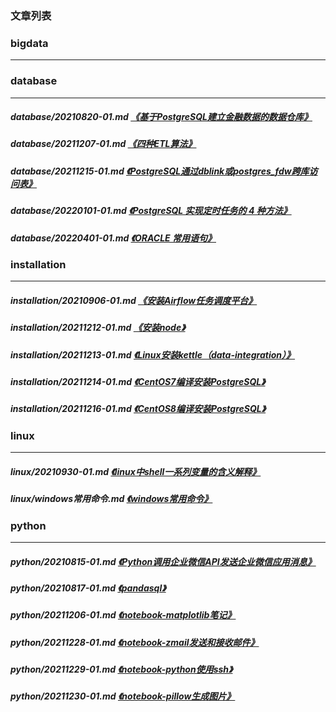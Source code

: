 
[@id]: README.md 
[@title]: 首页
[@location]: docs/README.md
[@author]: leity
[@date]: 2022-04-20

### 文章列表


### bigdata

----


### database

----

##### database/20210820-01.md  [《基于PostgreSQL建立金融数据的数据仓库》](database/20210820-01.md)
##### database/20211207-01.md  [《四种ETL算法》](database/20211207-01.md)
##### database/20211215-01.md  [《PostgreSQL通过dblink或postgres_fdw跨库访问表》](database/20211215-01.md)
##### database/20220101-01.md  [《PostgreSQL 实现定时任务的 4 种方法》](database/20220101-01.md)
##### database/20220401-01.md  [《ORACLE 常用语句》](database/20220401-01.md)

### installation

----

##### installation/20210906-01.md  [《安装Airflow任务调度平台》](installation/20210906-01.md)
##### installation/20211212-01.md  [《安装node》](installation/20211212-01.md)
##### installation/20211213-01.md  [《Linux安装kettle（data-integration）》](installation/20211213-01.md)
##### installation/20211214-01.md  [《CentOS7编译安装PostgreSQL》](installation/20211214-01.md)
##### installation/20211216-01.md  [《CentOS8编译安装PostgreSQL》](installation/20211216-01.md)

### linux

----

##### linux/20210930-01.md  [《linux中shell一系列变量的含义解释》](linux/20210930-01.md)
##### linux/windows常用命令.md  [《windows常用命令》](linux/windows常用命令.md)

### python

----

##### python/20210815-01.md  [《Python调用企业微信API发送企业微信应用消息》](python/20210815-01.md)
##### python/20210817-01.md  [《pandasql》](python/20210817-01.md)
##### python/20211206-01.md  [《notebook-matplotlib笔记》](python/20211206-01.md)
##### python/20211228-01.md  [《notebook-zmail发送和接收邮件》](python/20211228-01.md)
##### python/20211229-01.md  [《notebook-python使用ssh》](python/20211229-01.md)
##### python/20211230-01.md  [《notebook-pillow生成图片》](python/20211230-01.md)
